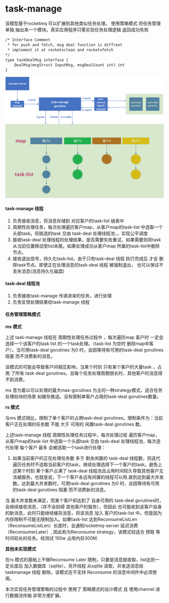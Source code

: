 # task-manage
该模型基于rocketmq 可以扩展到其他类似任务处理。
使用策略模式 将任务管理 单独 抽出来一个模块。真实应用程序只需实现任务处理逻辑 返回成功失败
```
/* Interface Comment
 * for push and fetch, msg deal function is diffrent
 * implement it at rocketxclean and rocketxfetch
*/
type taskDealMsg interface {
	DealMsg(msgStruct InputMsg, msgDealCount int) int
}
```


![image](https://github.com/zengxiaobai/task-manage/blob/master/images/taskmanager.png)

#### task-manage 线程  

1. 负责接收消息，将消息存储到 对应客户的task-list 链表中
2. 周期性处理任务，每次处理遍历客户map，从客户map的task-list 中选取一个头部task。将挑选的task 交由 task-deal 处理线程池，，实现公平调度
3. 接收task-deal 处理线程的处理结果，是否需要失败重试，如果需要则将task 从当前位置移动至list末尾。如果处理成功从客户map 所属的task-list中删除节点。
4. 接收退出信号，持久化task-list。由于只有task-deal 线程 执行完成后 才会 删除task节点。即使正在处理消息的task-deal 线程 被强制退出， 也可以保证不丢失消息(消息持久化磁盘)

#### task-deal 线程池

1. 负责接收task-manage  传递进来的任务，进行处理
2. 负责反馈处理结果给task-manage 线程

#### 任务管理策略模式

**ms 模式**

上述 task-manage 线程在 周期性处理任务过程中 ，每次遍历map 客户时 一定会选择一个该客户的task list 的一个task处理。（task-list 为空时 删除map中客户）。当可用task-deal gorutines 为0 时，会因等待有可用的task-deal gorutines 阻塞 而不消费新的消息。

该模式的可能会导致客户间相互影响，当某个时刻 只有某个客户的大量task ，占用 了所有 task-deal gorutines。且每个任务处理周期很长时，其他客户的消息得不到消费。

ms 意为着以可以处理的最大max-gorutines 为主的一种strategy模式，适合任务处理较块的场景 如缓存推送。没有限制单客户占用的task-deal gorutines数量。

**rs 模式**

与ms 模式相比，限制了单个客户的占用task-deal gorutines。限制条件为：当前客户正在处理的任务数 不能 大于 可用的 闲置task-deal gorutines 数。

上述task-manage 线程 周期性处理任务过程中，每次处理过程 遍历客户map，从客户map的task-list 中选取一个头部task  交由 task-deal 处理线程池，每次迭代处理 每个客户 最多 会被选取一个task进行处理：

1. 如果当前客户的正在处理任务数 多于 剩余闲置的 task-deal 线程数，则迭代遍历任务时不选取当前客户的task，继续处理选择下一个客户的task。避免上述某个时刻 某个客户占满了 task-deal 线程池且占用时间较久导致其他客户无法被服务。也就是说，下一个客户永远有闲置的线程可以用.直到达到最大并发数。达到最大并发数时，可用task-deal gorutines 为0 时，会因等待有可用的task-deal gorutines 阻塞 而不消费新的消息。

当 最大并发数未满足，而某个客户却达到了 自身可用的 task-deal gorutines时，会继续接收消息，（并不会妨碍 其他客户的服务），但因此 也可能收到该客户自身的新消息，此时只能继续缓存消息，将该消息 加入 客户的task-list 中。但是因为内存限制不可能无限制加入。如果task-list 达到ReconsumeListLen （ReconsumeListLen）长度时，会通知rocketmq-server 延迟消费（ReconsumerLater）, 因此称为Reconsume strategy，该模式较适合 预取 等时间较长的任务。经测试 150w 占用内存300M.

**其他未实现模式**

在rs 模式的基础上不做Reconsume  Later 限制，只要是消息就收取，list达到一定长度后 加入数据库（sqlite），另开线程 从sqlite 读取，并发送消息给 taskmanage 线程 删除。该模式在不支持 Reconsume 的消息中间件中必须使用。

本次实现任务管理策略的过程中 使用了 策略模式的设计模式 且 使用channel 进行数据流传输 非常方便扩展。

